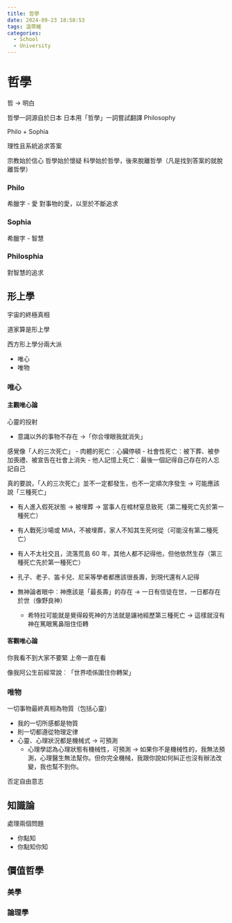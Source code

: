 ```yaml
---
title: 哲學
date: 2024-09-23 18:58:53
tags: 溫帶維
categories:
  - School
  - University
---
```


# 哲學

哲 -> 明白

哲學一詞源自於日本
日本用「哲學」一詞嘗試翻譯 Philosophy

Philo + Sophia

理性且系統追求答案

宗教始於信心
哲學始於懷疑
科學始於哲學，後來脫離哲學（凡是找到答案的就脫離哲學）

### Philo

希臘字 - 愛
對事物的愛，以至於不斷追求

### Sophia

希臘字 - 智慧

### Philosphia

對智慧的追求

## 形上學

宇宙的終極真相

道家算是形上學

西方形上學分兩大派

- 唯心
- 唯物

### 唯心

#### 主觀唯心論

心靈的投射

- 意識以外的事物不存在 →「你合埋眼我就消失」

感覺像「人的三次死亡」 - 肉體的死亡︰心臟停頓 - 社會性死亡︰被下葬、被參加喪禮、被宣告在社會上消失 - 他人記憶上死亡︰最後一個記得自己存在的人忘記自己

真的要說，「人的三次死亡」並不一定都發生，也不一定順次序發生 → 可能應該說「三種死亡」

- 有人進入假死狀態 → 被埋葬 → 當事人在棺材窒息致死（第二種死亡先於第一種死亡）
- 有人戰死沙場或 MIA，不被埋葬，家人不知其生死何從（可能沒有第二種死亡）
- 有人不太社交且，流落荒島 60 年，其他人都不記得他，但他依然生存（第三種死亡先於第一種死亡）

- 孔子、老子、笛卡兒、尼采等學者都應該很長壽，到現代還有人記得
- 無神論者眼中︰神應該是「最長壽」的存在 → 一日有信徒在世，一日都存在於世（像野良神）
  - 希特拉可能就是覺得殺死神的方法就是讓衪經歷第三種死亡 → 這樣就沒有神在篤眼篤鼻阻住佢轉

#### 客觀唯心論

你我看不到大家不要緊
上帝一直在看

像我阿公生前經常說︰「世界唔係圍住你轉架」

### 唯物

一切事物最終真相為物質（包括心靈）

- 我的一切所感都是物質
- 則一切都遵從物理定律
- 心靈、心理狀況都是機械式 -> 可預測
  - 心理學認為心理狀態有機械性，可預測 -> 如果你不是機械性的，我無法預測，心理醫生無法幫你。但你完全機械，我跟你說如何糾正也沒有辦法改變，我也幫不到你。

否定自由意志

## 知識論

處理兩個問題

- 你點知
- 你點知你知

## 價值哲學

### 美學

### 論理學
